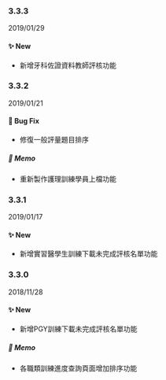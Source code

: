### 3.3.3
2019/01/29
#### :sparkles: New
- 新增牙科佐證資料教師評核功能

### 3.3.2
2019/01/21
#### :construction: Bug Fix
- 修復一般評量題目排序
##### :memo: Memo
- 重新製作護理訓練學員上檔功能

### 3.3.1
2019/01/17
#### :sparkles: New
- 新增實習醫學生訓練下載未完成評核名單功能

### 3.3.0
2018/11/28
#### :sparkles: New
- 新增PGY訓練下載未完成評核名單功能
##### :memo: Memo
- 各職類訓練進度查詢頁面增加排序功能
